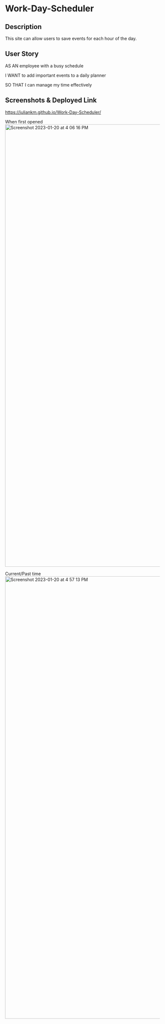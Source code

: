 # Work-Day-Scheduler

## Description
This site can allow users to save events for each hour of the day. 

## User Story
AS AN employee with a busy schedule

I WANT to add important events to a daily planner

SO THAT I can manage my time effectively

## Screenshots & Deployed Link
https://juliankm.github.io/Work-Day-Scheduler/

When first opened
<img width="1440" alt="Screenshot 2023-01-20 at 4 06 16 PM" src="https://user-images.githubusercontent.com/120419841/213827487-cadb2836-0017-4f38-a6eb-75014d5fe96b.png">

Current/Past time
<img width="1440" alt="Screenshot 2023-01-20 at 4 57 13 PM" src="https://user-images.githubusercontent.com/120419841/213830617-4f7ab4c1-4058-4783-9005-197e4a3c7153.png">
